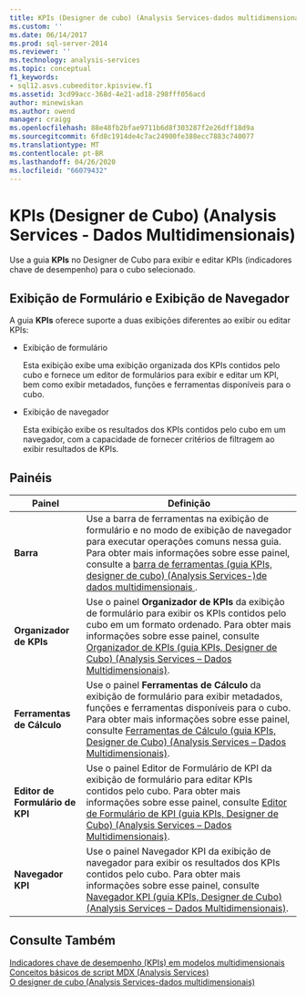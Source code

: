 ```yaml
---
title: KPIs (Designer de cubo) (Analysis Services-dados multidimensionais) | Microsoft Docs
ms.custom: ''
ms.date: 06/14/2017
ms.prod: sql-server-2014
ms.reviewer: ''
ms.technology: analysis-services
ms.topic: conceptual
f1_keywords:
- sql12.asvs.cubeeditor.kpisview.f1
ms.assetid: 3cd99acc-368d-4e21-ad18-298fff056acd
author: minewiskan
ms.author: owend
manager: craigg
ms.openlocfilehash: 88e48fb2bfae9711b6d8f303287f2e26dff18d9a
ms.sourcegitcommit: 6fd8c1914de4c7ac24900fe388ecc7883c740077
ms.translationtype: MT
ms.contentlocale: pt-BR
ms.lasthandoff: 04/26/2020
ms.locfileid: "66079432"
---
```

# <a name="kpis-cube-designer-analysis-services---multidimensional-data"></a>KPIs (Designer de Cubo) (Analysis Services - Dados Multidimensionais)
  Use a guia **KPIs** no Designer de Cubo para exibir e editar KPIs (indicadores chave de desempenho) para o cubo selecionado.  
  
## <a name="form-view-and-browser-view"></a>Exibição de Formulário e Exibição de Navegador  
 A guia **KPIs** oferece suporte a duas exibições diferentes ao exibir ou editar KPIs:  
  
-   Exibição de formulário  
  
     Esta exibição exibe uma exibição organizada dos KPIs contidos pelo cubo e fornece um editor de formulários para exibir e editar um KPI, bem como exibir metadados, funções e ferramentas disponíveis para o cubo.  
  
-   Exibição de navegador  
  
     Esta exibição exibe os resultados dos KPIs contidos pelo cubo em um navegador, com a capacidade de fornecer critérios de filtragem ao exibir resultados de KPIs.  
  
## <a name="panes"></a>Painéis  
  
|Painel|Definição|  
|----------|----------------|  
|**Barra**|Use a barra de ferramentas na exibição de formulário e no modo de exibição de navegador para executar operações comuns nessa guia. Para obter mais informações sobre esse painel, consulte a [barra de ferramentas &#40;guia KPIs, designer de cubo&#41; &#40;Analysis Services-&#41;de dados multidimensionais ](toolbar-kpis-tab-cube-designer-analysis-services-multidimensional-data.md).|  
|**Organizador de KPIs**|Use o painel **Organizador de KPIs** da exibição de formulário para exibir os KPIs contidos pelo cubo em um formato ordenado. Para obter mais informações sobre esse painel, consulte [Organizador de KPIs &#40;guia KPIs, Designer de Cubo&#41; &#40;Analysis Services – Dados Multidimensionais&#41;](kpi-organizer-kpis-tab-cube-designer-analysis-services-multidimensional-data.md).|  
|**Ferramentas de Cálculo**|Use o painel **Ferramentas de Cálculo** da exibição de formulário para exibir metadados, funções e ferramentas disponíveis para o cubo. Para obter mais informações sobre esse painel, consulte [Ferramentas de Cálculo &#40;guia KPIs, Designer de Cubo&#41; &#40;Analysis Services – Dados Multidimensionais&#41;](calculation-tools-kpis-cube-designer-analysis-services-multidimensional-data.md).|  
|**Editor de Formulário de KPI**|Use o painel Editor de Formulário de KPI da exibição de formulário para editar KPIs contidos pelo cubo. Para obter mais informações sobre esse painel, consulte [Editor de Formulário de KPI &#40;guia KPIs, Designer de Cubo&#41; &#40;Analysis Services – Dados Multidimensionais&#41;](kpi-form-editor-kpis-tab-cube-designer-analysis-services-multidimensional-data.md).|  
|**Navegador KPI**|Use o painel Navegador KPI da exibição de navegador para exibir os resultados dos KPIs contidos pelo cubo. Para obter mais informações sobre esse painel, consulte [Navegador KPI &#40;guia KPIs, Designer de Cubo&#41; &#40;Analysis Services – Dados Multidimensionais&#41;](kpi-browser-kpis-tab-cube-designer-analysis-services-multidimensional-data.md).|  
  
## <a name="see-also"></a>Consulte Também  
 [Indicadores chave de desempenho &#40;KPIs&#41; em modelos multidimensionais](multidimensional-models/key-performance-indicators-kpis-in-multidimensional-models.md)   
 [Conceitos básicos de script MDX &#40;Analysis Services&#41;](multidimensional-models/mdx/mdx-scripting-fundamentals-analysis-services.md)   
 [O designer de cubo &#40;Analysis Services-dados multidimensionais&#41;](cube-designer-analysis-services-multidimensional-data.md)  
  
  
